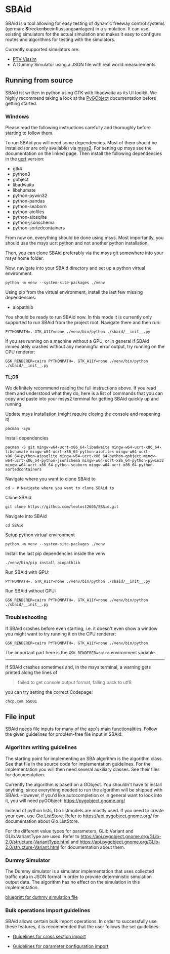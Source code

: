 # SBAid

SBAid is a tool allowing for easy testing of dynamic freeway control systems (german: **S**trecken**b**eeinflussungs**a**nlagen) in a simulation.
It can use existing simulators for the actual simulation and makes it easy to configure routes and 
algorithms for testing with the simulators.

Currently supported simulators are:
- [PTV Vissim](https://www.ptvgroup.com/en/products/ptv-vissim)
- A Dummy Simulator using a JSON file with real world measurements

## Running from source

SBAid ist written in python using GTK with libadwaita as its UI toolkit. We highly recommend
taking a look at the [PyGObject](https://pygobject.gnome.org/) documentation before getting started.

### Windows

Please read the following instructions carefully and thoroughly before starting to follow
them.

To run SBAid you will need some dependencies. Most of them should be installed 
(or are only available) via [msys2](https://www.msys2.org/). For setting
up msys see the documentation on the linked page. Then install 
the following dependencies in the [ucrt](https://www.msys2.org/docs/environments/) version:

- gtk4
- python3
- gobject
- libadwaita
- libshumate
- python-pywin32
- python-pandas
- python-seaborn
- python-aiofiles
- python-aiosqlite
- python-jsonschema
- python-sortedcontainers

From now on, everything should be done using msys.
Most importantly, you should use the msys ucrt python
and not another python installation.

Then, you can clone SBAid preferably via the msys
git somewhere into your msys home folder.

Now, navigate into your SBAid directory and set up a python
virtual environment.

```
python -m venv --system-site-packages ./venv
```

Using pip from the virtual environment, install
the last few missing dependencies:

- aiopathlib

You should be ready to run SBAid now. In this mode
it is currently only supported to run SBAid from the 
project root. Navigate there and then run:

```
PYTHONPATH=. GTK_A11Y=none ./venv/bin/python ./sbaid/__init__.py
```

If you are running on a machine without a GPU, or in general
if SBAid immediately crashes without any meaningful error output,
try running on the CPU renderer:

```
GSK_RENDERER=cairo PYTHONPATH=. GTK_A11Y=none ./venv/bin/python ./sbaid/__init__.py
```

#### TL;DR

We definitely recommend reading the full instructions above.
If you read them and understood what they do, here is a
list of commands that you can copy and paste into your
msys2 terminal for getting SBAid quickly up and running.

Update msys installation (might require closing the console
and reopening it)
```
pacman -Syu
```
Install dependencies
```
pacman -S git mingw-w64-ucrt-x86_64-libadwaita mingw-w64-ucrt-x86_64-libshumate mingw-w64-ucrt-x86_64-python-aiofiles mingw-w64-ucrt-x86_64-python-aiosqlite mingw-w64-ucrt-x86_64-python-gobject mingw-w64-ucrt-x86_64-python-jsonschema mingw-w64-ucrt-x86_64-python-pywin32 mingw-w64-ucrt-x86_64-python-seaborn mingw-w64-ucrt-x86_64-python-sortedcontainers
```
Navigate where you want to clone SBAid to
```
cd ~ # Navigate where you want to clone SBAid to
```
Clone SBAid
```
git clone https://github.com/leolost2605/SBAid.git
```
Navigate into SBAid
```
cd SBAid
```
Setup python virtual environment
```
python -m venv --system-site-packages ./venv
```
Install the last pip dependencies inside the venv
```
./venv/bin/pip install aiopathlib
```
Run SBAid with GPU:
```
PYTHONPATH=. GTK_A11Y=none ./venv/bin/python ./sbaid/__init__.py
```
Run SBAid without GPU:
```
GSK_RENDERER=cairo PYTHONPATH=. GTK_A11Y=none ./venv/bin/python ./sbaid/__init__.py
```

### Troubleshooting

If SBAid crashes before even starting, i.e. it doesn't
even show a window you might want to try running it on
the CPU renderer:
```
GSK_RENDERER=cairo PYTHONPATH=. GTK_A11Y=none ./venv/bin/python
```

The important part here is the `GSK_RENDERER=cairo` environment
variable.

---
If SBAid crashes sometimes and, in the msys terminal, a warning gets printed
along the lines of
> failed to get console output format, falling back to utf8

you can try setting the correct Codepage:
```
chcp.com 65001
```

## File input

SBAid needs file inputs for many of the app's main functionalities. Follow the given guidelines for problem-free file input in SBAid:

### Algorithm writing guidelines

The starting point for implementing an SBA algorithm is the algorithm class. See that file in the source code for implementation guidelines.
For the implementation you will then need several auxiliary classes. See their files for documentation.

Currently the algorithm is based on a GObject. You shouldn't have to install anything, since everything needed to run the algorithm will be shipped with SBAid. However, if you'd like autocompletion or in general want to look into it, you will need pyGObject: https://pygobject.gnome.org/

Instead of python lists, Gio listmodels are mostly used. If you need to create your own, use Gio.ListStore. Refer to https://api.pygobject.gnome.org/ for documentation about Gio.ListStore.

For the different value types for parameters, GLib.Variant and GLib.VariantType are used. Refer to https://api.pygobject.gnome.org/GLib-2.0/structure-VariantType.html and https://api.pygobject.gnome.org/GLib-2.0/structure-Variant.html for documentation about them.

### Dummy Simulator

The Dummy simulator is a simulator implementation that
uses collected traffic data in JSON format in order to provide deterministic simulation output data. The algorithm
has no effect on the simulation in this implementation.

[blueprint for dummy simulation file](docs/dummy_template.json)

### Bulk operations import guidelines

SBAid allows certain bulk import operations. In order to successfully use these features, it is recommended that the user follows the set guidelines:

- [Guidelines for cross section import](readmes/cross_section_import.md)

- [Guidelines for parameter configuration import](readmes/parameter_configuration_import.md)
